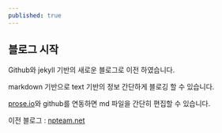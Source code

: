 ```yaml
---
published: true
---
```

## 블로그 시작

Github와 jekyll 기반의 새로운 블로그로 이전 하였습니다.

markdown 기반으로 text 기반의 정보 간단하게 블로깅 할 수 있습니다.

[prose.io](http://prose.io)와 github를 연동하면 md 파일을 간단히 편집할 수 있습니다.

이전 블로그 : [npteam.net](https://www.npteam.net)
